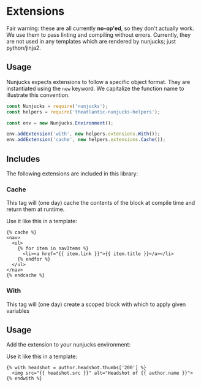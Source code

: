 # Extensions

Fair warning: these are all currently **no-op'ed**, so they don't actually work. We use them to pass linting and compiling without errors. Currently, they are not used in any templates which are rendered by nunjucks; just python/jinja2.

## Usage

Nunjucks expects extensions to follow a specific object format. They are instantiated using the `new` keyword. We capitalize the function name to illustrate this convention.

```javascript
const Nunjucks = require('nunjucks');
const helpers = require('theatlantic-nunjucks-helpers');

const env = new Nunjucks.Environment();

env.addExtension('with', new helpers.extensions.With());
env.addExtension('cache', new helpers.extensions.Cache());
```

## Includes

The following extensions are included in this library:

### Cache

This tag will (one day) cache the contents of the block at compile time and return them at runtime.

Use it like this in a template:

```nunjucks
{% cache %}
<nav>
  <ul>
    {% for item in navItems %}
      <li><a href="{{ item.link }}">{{ item.title }}</a></li>
    {% endfor %}
  </ul>
</nav>
{% endcache %}
```

### With

This tag will (one day) create a scoped block with which to apply given variables

## Usage

Add the extension to your nunjucks environment:

Use it like this in a template:

```nunjucks
{% with headshot = author.headshot.thumbs['200'] %}
  <img src="{{ headshot.src }}" alt="Headshot of {{ author.name }}">
{% endwith %}
```
